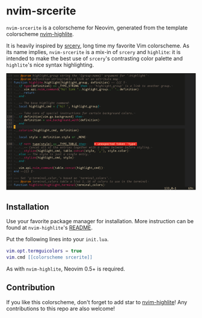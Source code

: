 # nvim-srcerite

`nvim-srcerite` is a colorscheme for Neovim, generated from the template colorscheme
[nvim-highlite][1].

It is heavily inspired by [srcery][2], long time my favorite Vim colorscheme.
As its name implies, `nvim-srcerite` is a mix-in of `srcery` and `highlite`: it is intended to
make the best use of `srcery`'s contrasting color palette and `highlite`'s nice syntax highlighting.

![screenshot](./screenshot.png)

## Installation

Use your favorite package manager for installation.
More instruction can be found at `nvim-highlite`'s [README][3].

Put the following lines into your `init.lua`.

```lua
vim.opt.termguicolors = true
vim.cmd [[colorscheme srcerite]]
```

As with `nvim-highlite`, Neovim 0.5+ is required.

## Contribution

If you like this colorscheme, don't forget to add star to [nvim-highlite][1]!
Any contributions to this repo are also welcome!


[1]: https://github.com/Iron-E/nvim-highlite
[2]: https://github.com/srcery-colors/srcery-vim
[3]: https://github.com/Iron-E/nvim-highlite/blob/master/README.md#just-the-defaults
